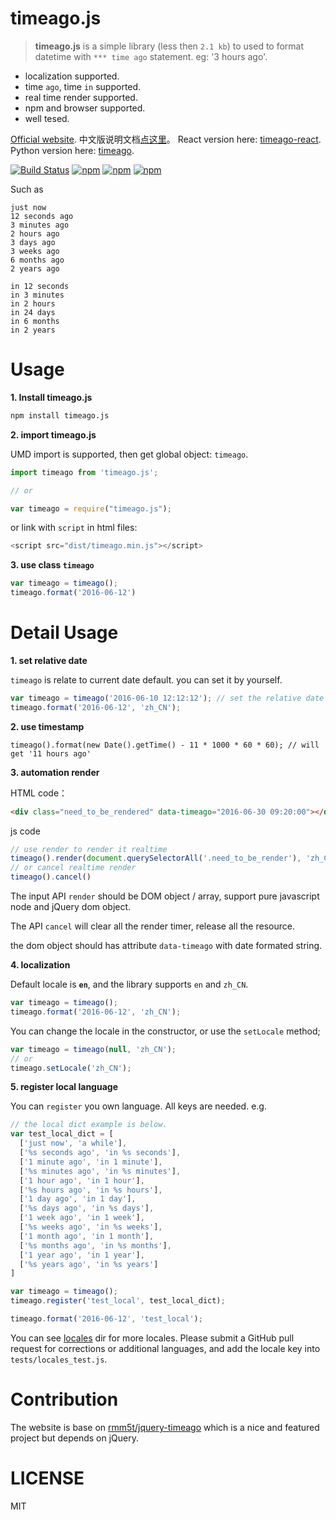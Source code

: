 # timeago.js

> **timeago.js** is a simple library (less then `2.1 kb`) to used to format datetime with `*** time ago` statement. eg: '3 hours ago'.

 - localization supported.
 - time `ago`, time `in` supported.
 - real time render supported.
 - npm and browser supported.
 - well tesed.

[Official website](http://timeago.org/). 中文版说明文档[点这里](README_zh.md)。 React version here: [timeago-react](https://github.com/hustcc/timeago-react). Python version here: [timeago](https://github.com/hustcc/timeago).

[![Build Status](https://travis-ci.org/hustcc/timeago.js.svg?branch=master)](https://travis-ci.org/hustcc/timeago.js) [![npm](https://img.shields.io/npm/v/timeago.js.svg?style=flat-square)](https://www.npmjs.com/package/timeago.js) [![npm](https://img.shields.io/npm/dt/timeago.js.svg?style=flat-square)](https://www.npmjs.com/package/timeago.js) [![npm](https://img.shields.io/npm/l/timeago.js.svg?style=flat-square)](https://www.npmjs.com/package/timeago.js)

Such as

```
just now
12 seconds ago
3 minutes ago
2 hours ago
3 days ago
3 weeks ago
6 months ago
2 years ago

in 12 seconds
in 3 minutes
in 2 hours
in 24 days
in 6 months
in 2 years
```


# Usage

**1. Install timeago.js**

```sh
npm install timeago.js
```

**2. import timeago.js**


UMD import is supported, then get global object: `timeago`.

```js
import timeago from 'timeago.js';

// or

var timeago = require("timeago.js");
```

or link with `script` in html files:

```js
<script src="dist/timeago.min.js"></script>
```

**3. use class `timeago`**

```js
var timeago = timeago();
timeago.format('2016-06-12')
```


# Detail Usage

**1. set relative date**

`timeago` is relate to current date default. you can set it by yourself.

```js
var timeago = timeago('2016-06-10 12:12:12'); // set the relative date here.
timeago.format('2016-06-12', 'zh_CN');
```

**2. use timestamp**

```
timeago().format(new Date().getTime() - 11 * 1000 * 60 * 60); // will get '11 hours ago'
```

**3. automation render**

HTML code：
```html
<div class="need_to_be_rendered" data-timeago="2016-06-30 09:20:00"></div>
```
js code
```js
// use render to render it realtime
timeago().render(document.querySelectorAll('.need_to_be_render'), 'zh_CN');
// or cancel realtime render
timeago().cancel()
```

The input API `render` should be DOM object / array, support pure javascript node and jQuery dom object.

The API `cancel` will clear all the render timer, release all the resource.

the dom object should has attribute `data-timeago` with date formated string.

**4. localization**

Default locale is **`en`**, and the library supports `en` and `zh_CN`.

```js
var timeago = timeago();
timeago.format('2016-06-12', 'zh_CN');
```

You can change the locale in the constructor, or use the `setLocale` method;

```js
var timeago = timeago(null, 'zh_CN');
// or
timeago.setLocale('zh_CN');
```

**5. register local language**

You can `register` you own language. All keys are needed. e.g.

```js
// the local dict example is below.
var test_local_dict = [
  ['just now', 'a while'],
  ['%s seconds ago', 'in %s seconds'],
  ['1 minute ago', 'in 1 minute'],
  ['%s minutes ago', 'in %s minutes'],
  ['1 hour ago', 'in 1 hour'],
  ['%s hours ago', 'in %s hours'],
  ['1 day ago', 'in 1 day'],
  ['%s days ago', 'in %s days'],
  ['1 week ago', 'in 1 week'],
  ['%s weeks ago', 'in %s weeks'],
  ['1 month ago', 'in 1 month'],
  ['%s months ago', 'in %s months'],
  ['1 year ago', 'in 1 year'],
  ['%s years ago', 'in %s years']
]

var timeago = timeago();
timeago.register('test_local', test_local_dict);

timeago.format('2016-06-12', 'test_local');
```

You can see [locales](locales) dir for more locales. Please submit a GitHub pull request for corrections or additional languages, and add the locale key into `tests/locales_test.js`.


# Contribution

The website is base on [rmm5t/jquery-timeago](https://github.com/rmm5t/jquery-timeago) which is a nice and featured project but depends on jQuery.


# LICENSE

MIT
